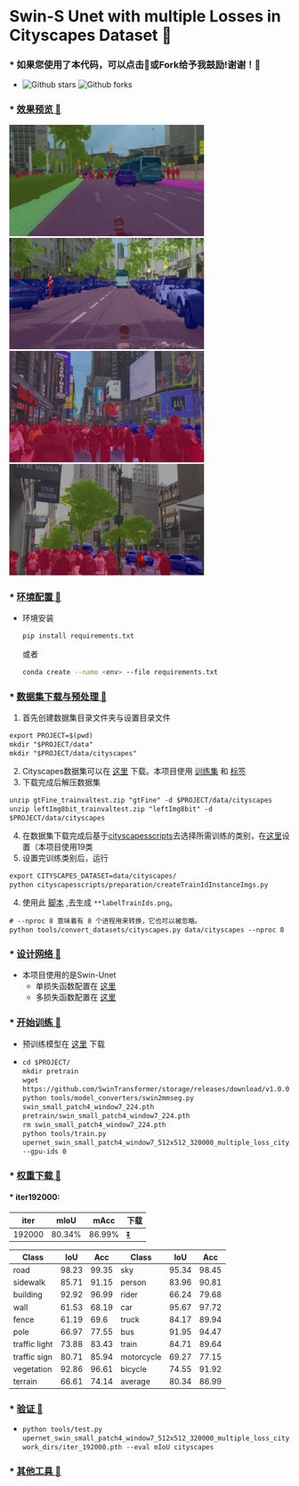 # Swin-S Unet with multiple Losses in Cityscapes Dataset 🚀️


### * 如果您使用了本代码，可以点击🌟或Fork给予我鼓励!谢谢！🙏
* ![Github stars](https://img.shields.io/github/stars/XuHahn/swin_unet_mmseg.svg) ![Github forks](https://img.shields.io/github/forks/XuHahn/swin_unet_mmseg.svg)


### * [效果预览 🎉️](demo/)
<img src="demo/pred_img_2.png" width="350px" height="200px"> <img src="demo/pred_img_3.png" width="350px" height="200px">
<img src="demo/pred_img.png" width="350px" height="200px"> <img src="demo/pred_img_1.png" width="350px" height="200px">




### * [环境配置 🎉️](docs/get_started.md)

* 环境安装

  ```bash
  pip install requirements.txt
  ```

  或者

  ```bash
  conda create --name <env> --file requirements.txt
  ```

### * [数据集下载与预处理 🎉️](docs/dataset_prepare.md)

1. 首先创建数据集目录文件夹与设置目录文件

```shell
export PROJECT=$(pwd)
mkdir "$PROJECT/data"
mkdir "$PROJECT/data/cityscapes"
```

2. Cityscapes数据集可以在 [这里](https://www.cityscapes-dataset.com/downloads/) 下载。本项目使用 [训练集](https://www.cityscapes-dataset.com/file-handling/?packageID=3) 和 [标签](https://www.cityscapes-dataset.com/file-handling/?packageID=1)
3. 下载完成后解压数据集

```shell
unzip gtFine_trainvaltest.zip "gtFine" -d $PROJECT/data/cityscapes
unzip leftImg8bit_trainvaltest.zip "leftImg8bit" -d $PROJECT/data/cityscapes
```

4. 在数据集下载完成后基于[cityscapesscripts](cityscapesscripts)去选择所需训练的类别，在[这里](cityscapesscripts/helpers/labels.py)设置（本项目使用19类
5. 设置完训练类别后，运行

```shell
export CITYSCAPES_DATASET=data/cityscapes/
python cityscapesscripts/preparation/createTrainIdInstanceImgs.py
```

4. 使用此 [脚本](https://github.com/open-mmlab/mmsegmentation/blob/master/tools/convert_datasets/cityscapes.py) ,去生成 `**labelTrainIds.png`。

```shell
# --nproc 8 意味着有 8 个进程用来转换，它也可以被忽略。
python tools/convert_datasets/cityscapes.py data/cityscapes --nproc 8
```

### * [设计网络 🎉️](docs/config_model.md)

* 本项目使用的是Swin-Unet
  * 单损失函数配置在 [这里](upernet_swin_small_patch4_window7_512x512_320000_cityscape.py)
  * 多损失函数配置在 [这里](upernet_swin_small_patch4_window7_512x512_320000_multiple_loss_cityscape.py)

### * [开始训练 🎉️](docs/train.md)

* 预训练模型在 [这里](https://github.com/SwinTransformer/storage/releases/download/v1.0.0/swin_small_patch4_window7_224.pth) 下载
* ```shell
  cd $PROJECT/
  mkdir pretrain
  wget https://github.com/SwinTransformer/storage/releases/download/v1.0.0/swin_small_patch4_window7_224.pth
  python tools/model_converters/swin2mmseg.py swin_small_patch4_window7_224.pth pretrain/swin_small_patch4_window7_224.pth
  rm swin_small_patch4_window7_224.pth
  python tools/train.py upernet_swin_small_patch4_window7_512x512_320000_multiple_loss_cityscape.py --gpu-ids 0
  ```
  
### * [权重下载 🎉️](https://github.com/XuHahn/swin_unet_mmseg/releases/)

#### * iter192000:
  | iter | mIoU | mAcc | 下载 |
  | ----- | ----- | ----- | -----|
  | 192000 | 80.34% | 86.99% | [⏬](https://github.com/XuHahn/swin_unet_mmseg/releases/tag/iter192000-miou80.34) |

  |     Class     |  IoU  |  Acc  |     Class     |  IoU  |  Acc  |
  |---------------|-------|-------|---------------|-------|-------|
  |      road     | 98.23 | 99.35 |      sky      | 95.34 | 98.45 |
  |    sidewalk   | 85.71 | 91.15 |     person    | 83.96 | 90.81 |
  |    building   | 92.92 | 96.99 |     rider     | 66.24 | 79.68 |
  |      wall     | 61.53 | 68.19 |      car      | 95.67 | 97.72 |
  |     fence     | 61.19 |  69.6 |     truck     | 84.17 | 89.94 |
  |      pole     | 66.97 | 77.55 |      bus      | 91.95 | 94.47 |
  | traffic light | 73.88 | 83.43 |     train     | 84.71 | 89.64 |
  |  traffic sign | 80.71 | 85.94 |   motorcycle  | 69.27 | 77.15 |
  |   vegetation  | 92.86 | 96.61 |    bicycle    | 74.55 | 91.92 |
  |    terrain    | 66.61 | 74.14 |    average    | 80.34 | 86.99 |


### * [验证 🎉️](docs/inference.md)

* ```shell
  python tools/test.py upernet_swin_small_patch4_window7_512x512_320000_multiple_loss_cityscape.py  work_dirs/iter_192000.pth --eval mIoU cityscapes
  ```

### * [其他工具 🎉️](docs/useful_tools.md)
